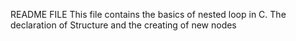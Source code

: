 README FILE
This file contains the basics of nested loop in C.
The declaration of Structure and the creating of new nodes
